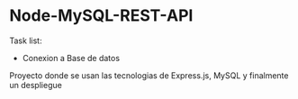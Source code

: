 # Node-MySQL-REST-API 


Task list: 

- Conexion a Base de datos



Proyecto donde se usan las tecnologias de Express.js, MySQL y finalmente un despliegue 

